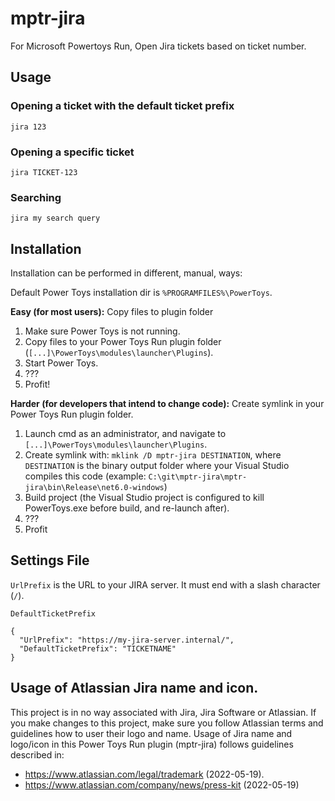 # mptr-jira

For Microsoft Powertoys Run, Open Jira tickets based on ticket number.

## Usage

### Opening a ticket with the default ticket prefix

`jira 123`

### Opening a specific ticket

`jira TICKET-123`

### Searching

`jira my search query`

## Installation

Installation can be performed in different, manual, ways:

Default Power Toys installation dir is `%PROGRAMFILES%\PowerToys`.

**Easy (for most users):**
Copy files to plugin folder

1. Make sure Power Toys is not running.
2. Copy files to your Power Toys Run plugin folder (`[...]\PowerToys\modules\launcher\Plugins`).
3. Start Power Toys.
4. ???
5. Profit!

**Harder (for developers that intend to change code):**
Create symlink in your Power Toys Run plugin folder.

1. Launch cmd as an administrator, and navigate to `[...]\PowerToys\modules\launcher\Plugins`.
2. Create symlink with: `mklink /D mptr-jira DESTINATION`, where `DESTINATION` is the binary output folder where your Visual Studio compiles this code (example: `C:\git\mptr-jira\mptr-jira\bin\Release\net6.0-windows`)
3. Build project (the Visual Studio project is configured to kill PowerToys.exe before build, and re-launch after).
3. ???
4. Profit

## Settings File

`UrlPrefix` is the URL to your JIRA server. It must end with a slash character (`/`).

`DefaultTicketPrefix`

```
{
  "UrlPrefix": "https://my-jira-server.internal/",
  "DefaultTicketPrefix": "TICKETNAME"
}
```

## Usage of Atlassian Jira name and icon.
This project is in no way associated with Jira, Jira Software or Atlassian. If you make changes to this project, make sure you follow Atlassian terms and guidelines how to user their logo and name.
Usage of Jira name and logo/icon in this Power Toys Run plugin (mptr-jira) follows guidelines described in:
- https://www.atlassian.com/legal/trademark (2022-05-19).
- https://www.atlassian.com/company/news/press-kit (2022-05-19)